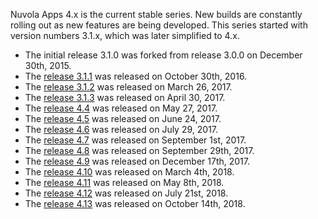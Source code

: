 Nuvola Apps 4.x is the current stable series. New builds are constantly rolling out as new
features are being developed. This series started with version numbers 3.1.x, which was later
simplified to 4.x.

  * The initial release 3.1.0 was forked from release 3.0.0 on December 30th, 2015.
  * The [release 3.1.1](:4/releases/3.1.1.html) was released on October 30th, 2016.
  * The [release 3.1.2](:4/releases/3.1.2.html) was released on March 26, 2017.
  * The [release 3.1.3](:4/releases/3.1.3.html) was released on April 30, 2017.
  * The [release 4.4](:4/releases/4.4.html) was released on May 27, 2017.
  * The [release 4.5](:4/releases/4.5.html) was released on June 24, 2017.
  * The [release 4.6](:4/releases/4.6.html) was released on July 29, 2017.
  * The [release 4.7](:4/releases/4.7.html) was released on September 1st, 2017.
  * The [release 4.8](:4/releases/4.8.html) was released on September 29th, 2017.
  * The [release 4.9](:4/releases/4.9.html) was released on December 17th, 2017.
  * The [release 4.10](:4/releases/4.10.html) was released on March 4th, 2018.
  * The [release 4.11](:4/releases/4.11.html) was released on May 8th, 2018.
  * The [release 4.12](:4/releases/4.12.html) was released on July 21st, 2018.
  * The [release 4.13](:4/releases/4.13.html) was released on October 14th, 2018.
